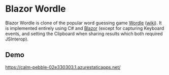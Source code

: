 # Blazor Wordle

Blazor Wordle is clone of the popular word guessing game [Wordle](https://www.nytimes.com/games/wordle/index.html) ([wiki](https://en.wikipedia.org/wiki/Wordle)). It is implemented entirely using C# and [Blazor](https://dotnet.microsoft.com/en-us/apps/aspnet/web-apps/blazor) (except for capturing Keyboard events, and setting the Clipboard when sharing results which both required JSInterop).

## Demo

https://calm-pebble-02e330303.1.azurestaticapps.net/
